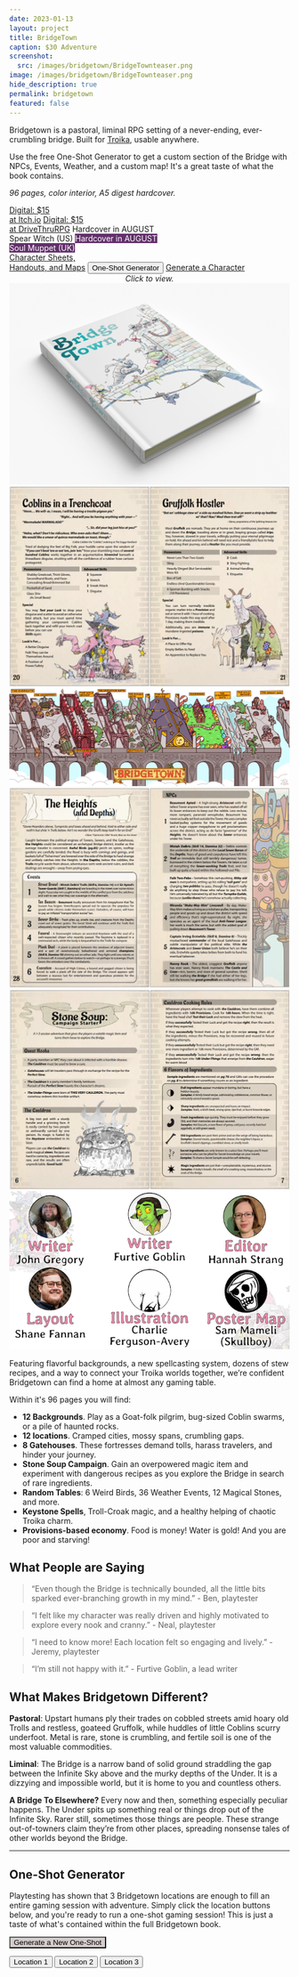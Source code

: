 ```yaml
---
date: 2023-01-13
layout: project
title: BridgeTown
caption: $30 Adventure
screenshot:
  src: /images/bridgetown/BridgeTownteaser.png
image: /images/bridgetown/BridgeTownteaser.png
hide_description: true
permalink: bridgetown
featured: false
---
```


Bridgetown is a pastoral, liminal RPG setting of a never-ending, ever-crumbling bridge. Built for [Troika](https://www.troikarpg.com/), usable anywhere.

Use the free One-Shot Generator to get a custom section of the Bridge with NPCs, Events, Weather, and a custom map! It's a great taste of what the book contains.

*96 pages, color interior, A5 digest hardcover.*

<div class="shopping-buttons">
<a target="_blank" href="https://technicalgrimoire.itch.io/bridgetown" class="btn btn-primary itchBTN">Digital: $15<br>at Itch.io</a>
<a  target="_blank" href="https://www.drivethrurpg.com/product/440997/Bridgetown" class="btn btn-primary dtrpgBTN">Digital: $15<br>at DriveThruRPG</a>
<a class="btn btn-primary spearBTN">Hardcover in AUGUST<br>Spear Witch (US)</a>
<a style="background-color:#63316b;color:white" class="btn btn-primary">Hardcover in AUGUST<br>Soul Muppet (UK)</a>  
</div>

<div class="shopping-buttons">
<a target="_blank" href="/files/Bridgetown_sheets.pdf" class="btn btn-primary">Character Sheets,<br>Handouts, and Maps</a>
<button class="btn btn-primary" onClick="document.getElementById('spanImage').scrollIntoView();">One-Shot Generator</button>
<a target="_blank" href="/troikagenerator?mode=bridgetown" class="btn btn-primary">Generate a Character</a>
</div>

<div id="images" class="shopping-images">
<p style="margin: 0px;padding:0px;text-align:center;font-style:italic;">Click to view.</p>
<img src="/images/bridgetown/hardcoverMockup.png" alt="hardcoverMockup.png">
<img src="/images/bridgetown/bt_spread1.png" alt="bt_spread1.png">
<img src="/images/bridgetown/bt_map1.png" alt="bt_map1.png">
<img src="/images/bridgetown/bt_spread2.png" alt="bt_spread2.png">
<img src="/images/bridgetown/bt_spread3.png" alt="bt_spread3.png">
<img src="/images/bridgetown/bt_team.png" alt="bt_team.png">
</div>

Featuring flavorful backgrounds, a new spellcasting system, dozens of stew recipes, and a way to connect your Troika worlds together, we’re confident Bridgetown can find a home at almost any gaming table.

Within it's 96 pages you will find:

- **12 Backgrounds**. Play as a Goat-folk pilgrim, bug-sized Coblin swarms, or a pile of haunted rocks.
- **12 locations**. Cramped cities, mossy spans, crumbling gaps.
- **8 Gatehouses**. These fortresses demand tolls, harass travelers, and hinder your journey.
- **Stone Soup Campaign**. Gain an overpowered magic item and experiment with dangerous recipes as you explore the Bridge in search of rare ingredients.
- **Random Tables**: 6 Weird Birds, 36 Weather Events, 12 Magical Stones, and more.
- **Keystone Spells**, Troll-Croak magic, and a healthy helping of chaotic Troika charm.
- **Provisions-based economy**. Food is money! Water is gold! And you are poor and starving!

## What People are Saying

> “Even though the Bridge is technically bounded, all the little bits sparked ever-branching growth in my mind.” - Ben, playtester

> “I felt like my character was really driven and highly motivated to explore every nook and cranny.” - Neal, playtester

> “I need to know more! Each location felt so engaging and lively.” - Jeremy, playtester

> “I’m still not happy with it.” - Furtive Goblin, a lead writer

## What Makes Bridgetown Different?

**Pastoral**: Upstart humans ply their trades on cobbled streets amid hoary old Trolls and restless, goateed Gruffolk, while huddles of little Coblins scurry underfoot. Metal is rare, stone is crumbling, and fertile soil is one of the most valuable commodities.

**Liminal**: The Bridge is a narrow band of solid ground straddling the gap between the Infinite Sky above and the murky depths of the Under. It is a dizzying and impossible world, but it is home to you and countless others.

**A Bridge To Elsewhere?** Every now and then, something especially peculiar happens. The Under spits up something real or things drop out of the Infinite Sky. Rarer still, sometimes those things are people. These strange out-of-towners claim they’re from other places, spreading nonsense tales of other worlds beyond the Bridge.

<hr class="endShoppingImages">

## One-Shot Generator

Playtesting has shown that 3 Bridgetown locations are enough to fill an entire gaming session with adventure. Simply click the location buttons below, and you're ready to run a one-shot gaming session! This is just a taste of what's contained within the full Bridgetown book.

<button style="background-color:#D4CCCC;color:black;" class="btn btn-primary" onClick="generateSpan()">Generate a New One-Shot</button>

<div id=spanImage></div>

<div class="shopping-buttons">
<button id="loc1Button" class="leftburied-button" type="button" onclick="showLocation(0)">Location 1</button>
<button id="loc2Button" class="leftburied-button" type="button" onclick="showLocation(1)">Location 2</button>
<button id="loc3Button" class="leftburied-button" type="button" onclick="showLocation(2)">Location 3</button>
</div>

<div id="bridgetownDiv" style="display:none;">

  <h2 id="locName">Location 1</h2>

  <p id="locQuote">What a crazy thing!</p>
  <p id="locQuoter">Someone weird</p>
  <p id="locDescription">This place is wild! Filled with stuff for sure.</p>

  <h3 id="locHeader2">Mr. Person</h3>
  <div id="locSection2">They have a face for sure.</div>

  <h3 id="locHeader3">Taco Tuesday</h3>
  <div id="locSection3">Yummy!</div>

  <h3 id="weather">It's Hot</h3>
  <p id="weatherDescription">Far too hot.</p>
  
  <div class="shopping-buttons">
<button class="leftburied-button" type="button" onclick="changeWeather()">Change Weather</button>
</div>

</div>

<link href="/assets/viewer.css" rel="stylesheet">
<script>
window.addEventListener('DOMContentLoaded', function () {
  var galley = document.getElementById('images');
  var viewer = new Viewer(galley,{navbar: 0, title:0, toolbar:0});
});
</script>
<script async src="/assets/generator_resources/bridgetown.js" language="javascript" type="text/javascript"></script>
